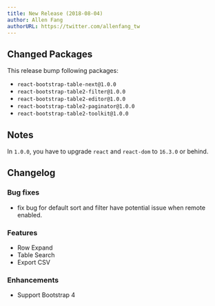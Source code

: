 ```yaml
---
title: New Release (2018-08-04)
author: Allen Fang
authorURL: https://twitter.com/allenfang_tw
---
```


## Changed Packages

This release bump following packages:

* `react-bootstrap-table-next@1.0.0`
* `react-bootstrap-table2-filter@1.0.0`
* `react-bootstrap-table2-editor@1.0.0`
* `react-bootstrap-table2-paginator@1.0.0`
* `react-bootstrap-table2-toolkit@1.0.0`

## Notes
In `1.0.0`, you have to upgrade `react` and `react-dom` to `16.3.0` or behind.

## Changelog

### Bug fixes
* fix bug for default sort and filter have potential issue when remote enabled.

### Features
* Row Expand
* Table Search
* Export CSV

### Enhancements
* Support Bootstrap 4

